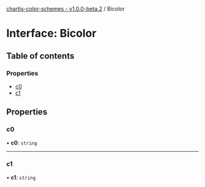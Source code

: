 [chartjs-color-schemes - v1.0.0-beta.2](../README.md) / Bicolor

# Interface: Bicolor

## Table of contents

### Properties

- [c0](Bicolor.md#c0)
- [c1](Bicolor.md#c1)

## Properties

### c0

• **c0**: `string`

___

### c1

• **c1**: `string`
